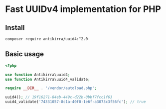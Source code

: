 # Fast UUIDv4 implementation for PHP

## Install

```console
composer require antikirra/uuid4:^2.0
```

## Basic usage

```php
<?php

use function Antikirra\uuid4;
use function Antikirra\uuid4_validate;

require __DIR__ . '/vendor/autoload.php';

uuid4(); // 19f16271-84eb-449c-d22b-0bbf7fcc1f63
uuid4_validate('74331057-8c1a-40f0-1e6f-a3073c3f56fc'); // true
```
